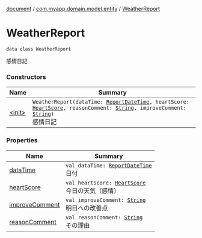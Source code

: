 [document](../../index.md) / [com.myapp.domain.model.entity](../index.md) / [WeatherReport](./index.md)

# WeatherReport

`data class WeatherReport`

感情日記

### Constructors

| Name | Summary |
|---|---|
| [&lt;init&gt;](-init-.md) | `WeatherReport(dataTime: `[`ReportDateTime`](../../com.myapp.domain.model.value/-report-date-time/index.md)`, heartScore: `[`HeartScore`](../../com.myapp.domain.model.value/-heart-score/index.md)`, reasonComment: `[`String`](https://kotlinlang.org/api/latest/jvm/stdlib/kotlin/-string/index.html)`, improveComment: `[`String`](https://kotlinlang.org/api/latest/jvm/stdlib/kotlin/-string/index.html)`)`<br>感情日記 |

### Properties

| Name | Summary |
|---|---|
| [dataTime](data-time.md) | `val dataTime: `[`ReportDateTime`](../../com.myapp.domain.model.value/-report-date-time/index.md)<br>日付 |
| [heartScore](heart-score.md) | `val heartScore: `[`HeartScore`](../../com.myapp.domain.model.value/-heart-score/index.md)<br>今日の天気（感情） |
| [improveComment](improve-comment.md) | `val improveComment: `[`String`](https://kotlinlang.org/api/latest/jvm/stdlib/kotlin/-string/index.html)<br>明日への改善点 |
| [reasonComment](reason-comment.md) | `val reasonComment: `[`String`](https://kotlinlang.org/api/latest/jvm/stdlib/kotlin/-string/index.html)<br>その理由 |
